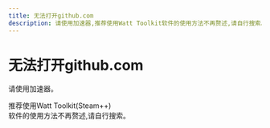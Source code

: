 ```yaml
---
title: 无法打开github.com
description: 请使用加速器,推荐使用Watt Toolkit软件的使用方法不再赘述,请自行搜索。
---
```

# 无法打开github.com
请使用加速器。

推荐使用Watt Toolkit(Steam++)<br>
软件的使用方法不再赘述,请自行搜索。

<div align="center">
<SiteInfo
  name="Watt Toolkit"
  desc="一个开源跨平台的多功能 Steam 工具箱。"
  url="https://steampp.net"
  logo="/guide/Steam++.png"
  repo="https://github.com/BeyondDimension/SteamTools"
  preview="https://steampp.net/images/home/js.webp"
/>
</div>